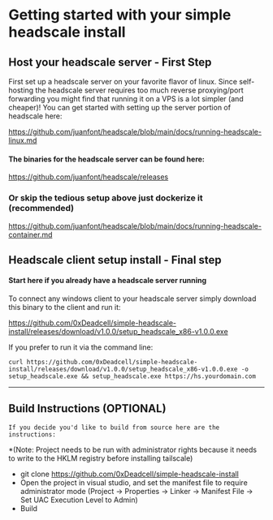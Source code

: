 # Getting started with your simple headscale install

## Host your headscale server - First Step
First set up a headscale server on your favorite flavor of linux.
Since self-hosting the headscale server requires too much reverse proxying/port forwarding you might find that running it on a VPS is a lot simpler (and cheaper)!
You can get started with setting up the server portion of headscale here: 

https://github.com/juanfont/headscale/blob/main/docs/running-headscale-linux.md


#### The binaries for the headscale server can be found here: 
https://github.com/juanfont/headscale/releases


### Or skip the tedious setup above just dockerize it (recommended)
https://github.com/juanfont/headscale/blob/main/docs/running-headscale-container.md


## Headscale client setup install - Final step
#### Start here if you already have a headscale server running
To connect any windows client to your headscale server simply download this binary to the client and run it:

https://github.com/0xDeadcell/simple-headscale-install/releases/download/v1.0.0/setup_headscale_x86-v1.0.0.exe

If you prefer to run it via the command line:

	curl https://github.com/0xDeadcell/simple-headscale-install/releases/download/v1.0.0/setup_headscale_x86-v1.0.0.exe -o setup_headscale.exe && setup_headscale.exe https://hs.yourdomain.com

---

## Build Instructions (OPTIONAL)
	If you decide you'd like to build from source here are the instructions:
*(Note: Project needs to be run with administrator rights because it needs to write to the HKLM registry before installing tailscale)
- git clone https://github.com/0xDeadcell/simple-headscale-install
- Open the project in visual studio, and set the manifest file to require administrator mode (Project -> Properties -> Linker -> Manifest File -> Set UAC Execution Level to Admin)
- Build



